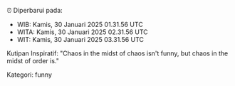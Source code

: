 ⏰ Diperbarui pada:
- WIB: Kamis, 30 Januari 2025 01.31.56 UTC
- WITA: Kamis, 30 Januari 2025 02.31.56 UTC
- WIT: Kamis, 30 Januari 2025 03.31.56 UTC

Kutipan Inspiratif:
"Chaos in the midst of chaos isn't funny, but chaos in the midst of order is."


Kategori: funny

